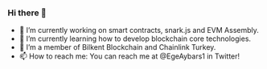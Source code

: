 ### Hi there 👋

- 🔭 I’m currently working on smart contracts, snark.js and EVM Assembly.
- 🌱 I’m currently learning how to develop blockchain core technologies.
- 👯 I’m a member of Bilkent Blockchain and Chainlink Turkey.
- 📫 How to reach me: You can reach me at @EgeAybars1 in Twitter!
